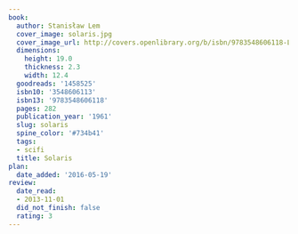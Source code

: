 ```yaml
---
book:
  author: Stanisław Lem
  cover_image: solaris.jpg
  cover_image_url: http://covers.openlibrary.org/b/isbn/9783548606118-L.jpg
  dimensions:
    height: 19.0
    thickness: 2.3
    width: 12.4
  goodreads: '1458525'
  isbn10: '3548606113'
  isbn13: '9783548606118'
  pages: 282
  publication_year: '1961'
  slug: solaris
  spine_color: '#734b41'
  tags:
  - scifi
  title: Solaris
plan:
  date_added: '2016-05-19'
review:
  date_read:
  - 2013-11-01
  did_not_finish: false
  rating: 3
---
```

